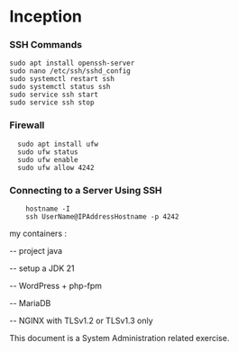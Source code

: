 # Inception


### SSH Commands


    sudo apt install openssh-server
    sudo nano /etc/ssh/sshd_config
    sudo systemctl restart ssh
    sudo systemctl status ssh
    sudo service ssh start
    sudo service ssh stop

### Firewall

      sudo apt install ufw
      sudo ufw status
      sudo ufw enable
      sudo ufw allow 4242

### Connecting to a Server Using SSH
        hostname -I
        ssh UserName@IPAddressHostname -p 4242
      
my containers :

-- project java 

-- setup a ‎JDK 21

-- WordPress + php-fpm

-- MariaDB

-- NGINX with TLSv1.2 or TLSv1.3 only


This document is a System Administration related exercise.

